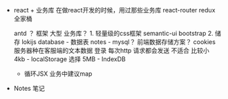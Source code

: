 - react + 业务库
    在做react开发的时候，用过那些业务库
    react-router
    redux   全家桶

    antd ？   框架  大型
    业务库？
       1. 轻量级的css框架  semantic-ui  bootstrap
       2. 储存  lokijs  database 
         - 数据表 notes
         - mysql？ 前端数据存储方案？
           cookies 服务器种在客服端的文本数据 登录
           每次http  请求都会发送  不适合 比较小  4kb
         - localStorage  选择  5MB 
         - IndexDB

    - 循环JSX
      业务中建议map
      
- Notes  笔记 